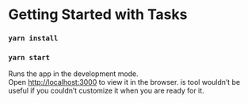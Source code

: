 # Getting Started with Tasks

### `yarn install`
### `yarn start`

Runs the app in the development mode.\
Open [http://localhost:3000](http://localhost:3000) to view it in the browser.
is tool wouldn’t be useful if you couldn’t customize it when you are ready for it.
